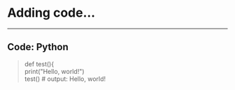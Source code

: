 # Adding code...  

-----

## Code: Python    

> def test(){  
>  print("Hello, world!")  
> test() # output: Hello, world!  
